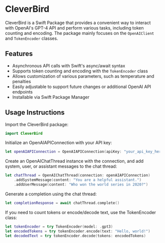 # CleverBird

CleverBird is a Swift Package that provides a convenient way to interact with OpenAI's GPT-4 API and perform various tasks, including token counting and encoding. The package mainly focuses on the `OpenAIClient` and `TokenEncoder` classes.

## Features

- Asynchronous API calls with Swift's async/await syntax
- Supports token counting and encoding with the `TokenEncoder` class
- Allows customization of various parameters, such as temperature and penalties
- Easily adjustable to support future changes or additional OpenAI API endpoints
- Installable via Swift Package Manager

## Usage Instructions

Import the CleverBird package:

```swift
import CleverBird
```

Initialize an OpenAIAPIConnection with your API key:

```swift
let openAIAPIConnection = OpenAIAPIConnection(apiKey: "your_api_key_here")
```

Create an OpenAIChatThread instance with the connection, and
add system, user, or assistant messages to the chat thread:

```swift
let chatThread = OpenAIChatThread(connection: openAIAPIConnection)
    .addSystemMessage(content: "You are a helpful assistant.")
    .addUserMessage(content: "Who won the world series in 2020?")
```

Generate a completion using the chat thread:

```swift
let completionResponse = await chatThread.complete()
```

If you need to count tokens or encode/decode text, use the TokenEncoder class:

```swift
let tokenEncoder = try TokenEncoder(model: .gpt3)
let encodedTokens = try tokenEncoder.encode(text: "Hello, world!")
let decodedText = try tokenEncoder.decode(tokens: encodedTokens)
```
